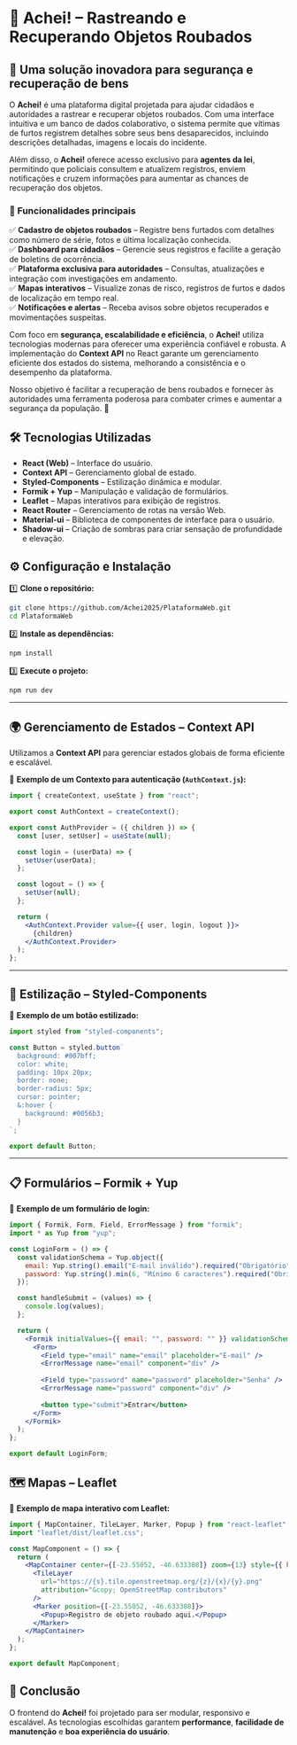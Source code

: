 # 📌 Achei! – Rastreando e Recuperando Objetos Roubados  

## 🔎 Uma solução inovadora para segurança e recuperação de bens  

O **Achei!** é uma plataforma digital projetada para ajudar cidadãos e autoridades a rastrear e recuperar objetos roubados. Com uma interface intuitiva e um banco de dados colaborativo, o sistema permite que vítimas de furtos registrem detalhes sobre seus bens desaparecidos, incluindo descrições detalhadas, imagens e locais do incidente.  

Além disso, o **Achei!** oferece acesso exclusivo para **agentes da lei**, permitindo que policiais consultem e atualizem registros, enviem notificações e cruzem informações para aumentar as chances de recuperação dos objetos.  

### 🔹 Funcionalidades principais  
✅ **Cadastro de objetos roubados** – Registre bens furtados com detalhes como número de série, fotos e última localização conhecida.  
✅ **Dashboard para cidadãos** – Gerencie seus registros e facilite a geração de boletins de ocorrência.  
✅ **Plataforma exclusiva para autoridades** – Consultas, atualizações e integração com investigações em andamento.  
✅ **Mapas interativos** – Visualize zonas de risco, registros de furtos e dados de localização em tempo real.  
✅ **Notificações e alertas** – Receba avisos sobre objetos recuperados e movimentações suspeitas.  

Com foco em **segurança, escalabilidade e eficiência**, o **Achei!** utiliza tecnologias modernas para oferecer uma experiência confiável e robusta. A implementação do **Context API** no React garante um gerenciamento eficiente dos estados do sistema, melhorando a consistência e o desempenho da plataforma.  

Nosso objetivo é facilitar a recuperação de bens roubados e fornecer às autoridades uma ferramenta poderosa para combater crimes e aumentar a segurança da população. 🚀  


## 🛠 Tecnologias Utilizadas  

- **React (Web)** – Interface do usuário.  
- **Context API** – Gerenciamento global de estado.  
- **Styled-Components** – Estilização dinâmica e modular.  
- **Formik + Yup** – Manipulação e validação de formulários.  
- **Leaflet** – Mapas interativos para exibição de registros.  
- **React Router** – Gerenciamento de rotas na versão Web.
- **Material-ui** – Biblioteca de componentes de interface para o usuário.
- **Shadow-ui** – Criação de sombras para criar sensação de profundidade e elevação.





## ⚙️ Configuração e Instalação  

1️⃣ **Clone o repositório:**  
```sh
git clone https://github.com/Achei2025/PlataformaWeb.git
cd PlataformaWeb
```

2️⃣ **Instale as dependências:**  
```sh
npm install
```

3️⃣ **Execute o projeto:**    
```sh
npm run dev
```


---

## 🌍 Gerenciamento de Estados – Context API  

Utilizamos a **Context API** para gerenciar estados globais de forma eficiente e escalável.  

📌 **Exemplo de um Contexto para autenticação (`AuthContext.js`):**  
```jsx
import { createContext, useState } from "react";

export const AuthContext = createContext();

export const AuthProvider = ({ children }) => {
  const [user, setUser] = useState(null);

  const login = (userData) => {
    setUser(userData);
  };

  const logout = () => {
    setUser(null);
  };

  return (
    <AuthContext.Provider value={{ user, login, logout }}>
      {children}
    </AuthContext.Provider>
  );
};
```

---

## 🎨 Estilização – Styled-Components  

📌 **Exemplo de um botão estilizado:**  
```jsx
import styled from "styled-components";

const Button = styled.button`
  background: #007bff;
  color: white;
  padding: 10px 20px;
  border: none;
  border-radius: 5px;
  cursor: pointer;
  &:hover {
    background: #0056b3;
  }
`;

export default Button;
```

---

## 📋 Formulários – Formik + Yup  

📌 **Exemplo de um formulário de login:**  
```jsx
import { Formik, Form, Field, ErrorMessage } from "formik";
import * as Yup from "yup";

const LoginForm = () => {
  const validationSchema = Yup.object({
    email: Yup.string().email("E-mail inválido").required("Obrigatório"),
    password: Yup.string().min(6, "Mínimo 6 caracteres").required("Obrigatório"),
  });

  const handleSubmit = (values) => {
    console.log(values);
  };

  return (
    <Formik initialValues={{ email: "", password: "" }} validationSchema={validationSchema} onSubmit={handleSubmit}>
      <Form>
        <Field type="email" name="email" placeholder="E-mail" />
        <ErrorMessage name="email" component="div" />
        
        <Field type="password" name="password" placeholder="Senha" />
        <ErrorMessage name="password" component="div" />
        
        <button type="submit">Entrar</button>
      </Form>
    </Formik>
  );
};

export default LoginForm;
```


## 🗺️ Mapas – Leaflet  

📌 **Exemplo de mapa interativo com Leaflet:**  
```jsx
import { MapContainer, TileLayer, Marker, Popup } from "react-leaflet";
import "leaflet/dist/leaflet.css";

const MapComponent = () => {
  return (
    <MapContainer center={[-23.55052, -46.633308]} zoom={13} style={{ height: "400px", width: "100%" }}>
      <TileLayer
        url="https://{s}.tile.openstreetmap.org/{z}/{x}/{y}.png"
        attribution="&copy; OpenStreetMap contributors"
      />
      <Marker position={[-23.55052, -46.633308]}>
        <Popup>Registro de objeto roubado aqui.</Popup>
      </Marker>
    </MapContainer>
  );
};

export default MapComponent;
```


## 🚀 Conclusão  

O frontend do **Achei!** foi projetado para ser modular, responsivo e escalável. As tecnologias escolhidas garantem **performance**, **facilidade de manutenção** e **boa experiência do usuário**.  


